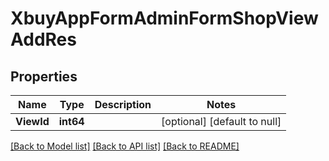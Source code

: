 # XbuyAppFormAdminFormShopViewAddRes

## Properties
Name | Type | Description | Notes
------------ | ------------- | ------------- | -------------
**ViewId** | **int64** |  | [optional] [default to null]

[[Back to Model list]](../README.md#documentation-for-models) [[Back to API list]](../README.md#documentation-for-api-endpoints) [[Back to README]](../README.md)

